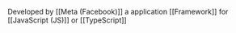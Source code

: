 Developed by [[Meta (Facebook)]] a application [[Framework]] for [[JavaScript (JS)]]  or [[TypeScript]]